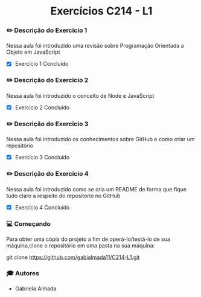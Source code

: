 <h1 align  ="center"> Exercícios C214 - L1</h1>

### :pencil2: Descrição do Exercicio 1
<p> Nessa aula foi introduzido uma revisão sobre Programação Orientada a Objeto em JavaScript<p>

- [x] Exercício 1 Concluído

### :pencil2: Descrição do Exercicio 2
<p> Nessa aula foi introduzido o conceito de Node e JavaScript<p>

- [x] Exercício 2 Concluído

### :pencil2: Descrição do Exercicio 3
<p> Nessa aula foi introduzido os conhecimentos sobre GitHub e como criar um repositório <p>

- [x] Exercício 3 Concluído

### :pencil2: Descrição do Exercicio 4
<p> Nessa aula foi introduzido como se cria um README de forma que fique tudo claro a respeito do repositório no GitHub<p>

- [x] Exercício 4 Concluído

### :computer: Começando
<p>Para obter uma cópia do projeto a fim de operá-lo/testá-lo de sua máquina,clone o repositório em uma pasta na sua máquina:<p>

git clone https://github.com/gabialmada11/C214-L1.git

### :mortar_board: Autores

- Gabriela Almada

